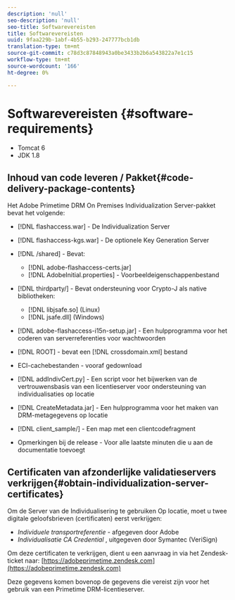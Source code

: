 ```yaml
---
description: 'null'
seo-description: 'null'
seo-title: Softwarevereisten
title: Softwarevereisten
uuid: 9faa229b-1abf-4b55-b293-247777bcb1db
translation-type: tm+mt
source-git-commit: c78d3c87848943a0be3433b2b6a543822a7e1c15
workflow-type: tm+mt
source-wordcount: '166'
ht-degree: 0%

---
```



# Softwarevereisten {#software-requirements}

* Tomcat 6
* JDK 1.8

## Inhoud van code leveren / Pakket{#code-delivery-package-contents}

Het Adobe Primetime DRM On Premises Individualization Server-pakket bevat het volgende:

* [!DNL flashaccess.war] - De Individualization Server
* [!DNL flashaccess-kgs.war] - De optionele Key Generation Server
* [!DNL /shared] - Bevat:

   * [!DNL adobe-flashaccess-certs.jar]
   * [!DNL AdobeInitial.properties] - Voorbeeldeigenschappenbestand

* [!DNL thirdparty/] - Bevat ondersteuning voor Crypto-J als native bibliotheken:

   * [!DNL libjsafe.so] (Linux)
   * [!DNL jsafe.dll] (Windows)

* [!DNL adobe-flashaccess-i15n-setup.jar] - Een hulpprogramma voor het coderen van serverreferenties voor wachtwoorden
* [!DNL ROOT] - bevat een  [!DNL crossdomain.xml] bestand

* ECI-cachebestanden - vooraf gedownload
* [!DNL addIndivCert.py] - Een script voor het bijwerken van de vertrouwensbasis van een licentieserver voor ondersteuning van individualisaties op locatie
* [!DNL CreateMetadata.jar] - Een hulpprogramma voor het maken van DRM-metagegevens op locatie
* [!DNL client_sample/] - Een map met een clientcodefragment
* Opmerkingen bij de release - Voor alle laatste minuten die u aan de documentatie toevoegt

## Certificaten van afzonderlijke validatieservers verkrijgen{#obtain-individualization-server-certificates}

Om de Server van de Individualisering te gebruiken Op locatie, moet u twee digitale geloofsbrieven (certificaten) eerst verkrijgen:

* *Individuele transportreferentie* - afgegeven door Adobe
* *Individualisatie CA Credential* , uitgegeven door Symantec (VeriSign)

Om deze certificaten te verkrijgen, dient u een aanvraag in via het Zendesk-ticket naar: [https://adobeprimetime.zendesk.com](https://adobeprimetime.zendesk.com)

Deze gegevens komen bovenop de gegevens die vereist zijn voor het gebruik van een Primetime DRM-licentieserver.